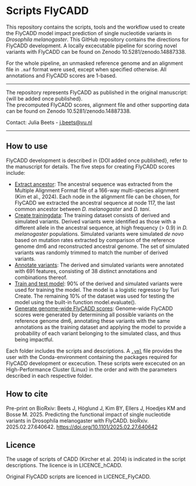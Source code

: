 # Scripts FlyCADD 

This repository contains the scripts, tools and the workflow used to create the FlyCADD model impact prediction of single nucleotide variants in *Drosophila melanogaster*. This GitHub repository contains the directions for FlyCADD development. A locally excecutable pipeline for scoring novel variants with FlyCADD can be found on Zenodo 10.5281/zenodo.14887338. 

For the whole pipeline, an unmasked reference genome and an alignment file in `.maf` format were used, except when specified otherwise. All annotations and FlyCADD scores are 1-based.
______________________________________________________________________________________________________________________
The repository represents FlyCADD as published in the original manuscript: {will be added once published}. </br>
The precomputed FlyCADD scores, alignment file and other supporting data can be found on Zenodo 10.5281/zenodo.14887338. 

Contact: Julia Beets - j.beets@vu.nl 
______________________________________________________________________________________________________________________

## How to use

FlyCADD development is described in {DOI added once published}, refer to the manuscript for details. The five steps for creating FlyCADD scores include:
- [Extract ancestor](1_extract_ancestor/): The ancestral sequence was extracted from the Multiple Alignment Format file of a 166-way multi-species alignment (Kim et al., 2024). Each node in the alignment file can be chosen, for FlyCADD we extracted the ancestral sequence at node 117, the last common ancestor between *D. melanogaster* and *D. tani*. 
- [Create trainingdata](2_create_trainingdata/): The training dataset consists of derived and simulated variants. Derived variants were identified as those with a different allele in the ancestral sequence, at high frequency (> 0.9) in *D. melanogaster* populations. Simulated variants were simulated *de novo* based on mutation rates extracted by comparison of the reference genome dm6 and reconstructed ancestral genome. The set of simulated variants was randomly trimmed to match the number of derived variants.
- [Annotate variants](3_annotate/): The derived and simulated variants were annotated with 691 features, consisting of 38 distinct annotations and combinations thereof.
- [Train and test model](4_train_test_model/): 90% of the derived and simulated variants were used for training the model. The model is a logistic regressor by Turi Create. The remaining 10% of the dataset was used for testing the model using the built-in function model.evaluate().
- [Generate genome-wide FlyCADD scores](5_generate_genome-wide_FlyCADDscores/): Genome-wide FlyCADD scores were generated by determining all possible variants on the reference genome dm6, annotating these variants with the same annotations as the training dataset and applying the model to provide a probability of each variant belonging to the simulated class, and thus being impactful.

Each folder includes the scripts and descriptions. A [`.yml`](FlyCADD-environment.yml) file provides the user with the Conda-environment containing the packages required for FlyCADD development or excecution.
These scripts were excecuted on an High-Performance Cluster (Linux) in the order and with the parameters described in each respective folder.

## How to cite

Pre-print on BioRxiv: Beets J, Höglund J, Kim BY, Ellers J, Hoedjes KM and Bosse M. 2025. Predicting the functional impact of single nucleotide variants in Drosophila melanogaster with FlyCADD. bioRxiv. 2025.02.27.640642. https://doi.org/10.1101/2025.02.27.640642 

## Licence
The usage of scripts of CADD (Kircher et al. 2014) is indicated in the script descriptions. The licence is in LICENCE_hCADD.

Original FlyCADD scripts are licenced in LICENCE_FlyCADD.